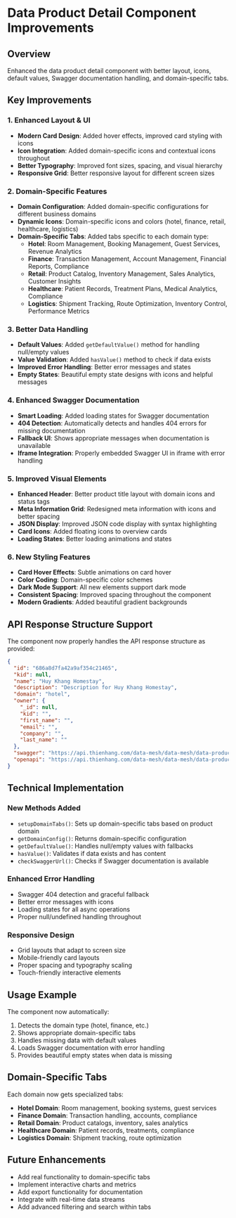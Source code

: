 # Data Product Detail Component Improvements

## Overview
Enhanced the data product detail component with better layout, icons, default values, Swagger documentation handling, and domain-specific tabs.

## Key Improvements

### 1. Enhanced Layout & UI
- **Modern Card Design**: Added hover effects, improved card styling with icons
- **Icon Integration**: Added domain-specific icons and contextual icons throughout
- **Better Typography**: Improved font sizes, spacing, and visual hierarchy
- **Responsive Grid**: Better responsive layout for different screen sizes

### 2. Domain-Specific Features
- **Domain Configuration**: Added domain-specific configurations for different business domains
- **Dynamic Icons**: Domain-specific icons and colors (hotel, finance, retail, healthcare, logistics)
- **Domain-Specific Tabs**: Added tabs specific to each domain type:
  - **Hotel**: Room Management, Booking Management, Guest Services, Revenue Analytics
  - **Finance**: Transaction Management, Account Management, Financial Reports, Compliance
  - **Retail**: Product Catalog, Inventory Management, Sales Analytics, Customer Insights
  - **Healthcare**: Patient Records, Treatment Plans, Medical Analytics, Compliance
  - **Logistics**: Shipment Tracking, Route Optimization, Inventory Control, Performance Metrics

### 3. Better Data Handling
- **Default Values**: Added `getDefaultValue()` method for handling null/empty values
- **Value Validation**: Added `hasValue()` method to check if data exists
- **Improved Error Handling**: Better error messages and states
- **Empty States**: Beautiful empty state designs with icons and helpful messages

### 4. Enhanced Swagger Documentation
- **Smart Loading**: Added loading states for Swagger documentation
- **404 Detection**: Automatically detects and handles 404 errors for missing documentation
- **Fallback UI**: Shows appropriate messages when documentation is unavailable
- **Iframe Integration**: Properly embedded Swagger UI in iframe with error handling

### 5. Improved Visual Elements
- **Enhanced Header**: Better product title layout with domain icons and status tags
- **Meta Information Grid**: Redesigned meta information with icons and better spacing
- **JSON Display**: Improved JSON code display with syntax highlighting
- **Card Icons**: Added floating icons to overview cards
- **Loading States**: Better loading animations and states

### 6. New Styling Features
- **Card Hover Effects**: Subtle animations on card hover
- **Color Coding**: Domain-specific color schemes
- **Dark Mode Support**: All new elements support dark mode
- **Consistent Spacing**: Improved spacing throughout the component
- **Modern Gradients**: Added beautiful gradient backgrounds

## API Response Structure Support
The component now properly handles the API response structure as provided:
```json
{
  "id": "686a8d7fa42a9af354c21465",
  "kid": null,
  "name": "Huy Khang Homestay",
  "description": "Description for Huy Khang Homestay",
  "domain": "hotel",
  "owner": {
    "_id": null,
    "kid": "",
    "first_name": "",
    "email": "",
    "company": "",
    "last_name": ""
  },
  "swagger": "https://api.thienhang.com/data-mesh/data-mesh/data-products/hotel/686a8d7fa42a9af354c21465/docs",
  "openapi": "https://api.thienhang.com/data-mesh/data-mesh/data-products/hotel/686a8d7fa42a9af354c21465/openapi"
}
```

## Technical Implementation

### New Methods Added
- `setupDomainTabs()`: Sets up domain-specific tabs based on product domain
- `getDomainConfig()`: Returns domain-specific configuration
- `getDefaultValue()`: Handles null/empty values with fallbacks
- `hasValue()`: Validates if data exists and has content
- `checkSwaggerUrl()`: Checks if Swagger documentation is available

### Enhanced Error Handling
- Swagger 404 detection and graceful fallback
- Better error messages with icons
- Loading states for all async operations
- Proper null/undefined handling throughout

### Responsive Design
- Grid layouts that adapt to screen size
- Mobile-friendly card layouts
- Proper spacing and typography scaling
- Touch-friendly interactive elements

## Usage Example
The component now automatically:
1. Detects the domain type (hotel, finance, etc.)
2. Shows appropriate domain-specific tabs
3. Handles missing data with default values
4. Loads Swagger documentation with error handling
5. Provides beautiful empty states when data is missing

## Domain-Specific Tabs
Each domain now gets specialized tabs:
- **Hotel Domain**: Room management, booking systems, guest services
- **Finance Domain**: Transaction handling, accounts, compliance
- **Retail Domain**: Product catalogs, inventory, sales analytics
- **Healthcare Domain**: Patient records, treatments, compliance
- **Logistics Domain**: Shipment tracking, route optimization

## Future Enhancements
- Add real functionality to domain-specific tabs
- Implement interactive charts and metrics
- Add export functionality for documentation
- Integrate with real-time data streams
- Add advanced filtering and search within tabs
